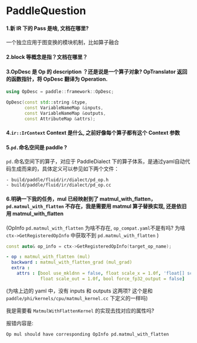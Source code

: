 # PaddleQuestion


#### 1.新 IR 下的 Pass 是啥, 文档在哪里?

一个独立应用于图变换的模块机制，比如算子融合

#### 2.block 等概念是指？文档在哪里？


#### 3.OpDesc 是 Op 的 description ？还是说是一个算子对象? OpTranslator 返回的函数指针，将 OpDesc 翻译为 Operation.

```c++
using OpDesc = paddle::framework::OpDesc;

OpDesc(const std::string &type,
       const VariableNameMap &inputs,
       const VariableNameMap &outputs,
       const AttributeMap &attrs);
```

#### 4.`ir::IrContext` Context 是什么, 之前好像每个算子都有这个 Context 参数

#### 5.`pd.`命名空间是 paddle ?

`pd.`命名空间下的算子，对应于 PaddleDialect 下的算子体系，是通过yaml自动代码生成而来的，具体定义可以参见如下两个文件：

```
- build/paddle/fluid/ir/dialect/pd_op.h
- build/paddle/fluid/ir/dialect/pd_op.cc
```

#### 6.明确一下我的任务，mul 已经映射到了 matmul_with_flatten，`pd.matmul_with_flatten` 不存在，我是需要用 matmul 算子替换实现, 还是依旧用 matmul_with_flatten


(OpInfo `pd.matmul_with_flatten` 为啥不存在, `op_compat.yaml`不是有吗? 为啥 `ctx->GetRegisteredOpInfo` 中获取不到 `pd.matmul_with_flatten` )

```c++
const auto& op_info = ctx->GetRegisteredOpInfo(target_op_name);
```


```yaml
- op : matmul_with_flatten (mul)
  backward : matmul_with_flatten_grad (mul_grad)
  extra :
    attrs : [bool use_mkldnn = false, float scale_x = 1.0f, 'float[] scale_y = {1.0f}',
             float scale_out = 1.0f, bool force_fp32_output = false]
```

(为啥上边的 yaml 中，没有 inputs 和 outputs 这两项? 这个是和 `paddle/phi/kernels/cpu/matmul_kernel.cc` 下定义的一样吗)

我是需要看 `MatmulWithFlattenKernel` 的实现去找对应的属性吗?


报错内容是:
```
Op mul should have corresponding OpInfo pd.matmul_with_flatten
```

